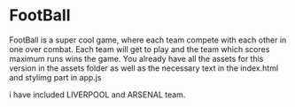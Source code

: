 # FootBall


FootBall is a super cool  game, where each team compete with each other in one over combat. Each team will get to play  and the team which scores maximum runs wins the game. You already have all the assets for this version in the assets folder as well as the necessary text in the index.html and stylimg part in app.js

i have included LIVERPOOL  and ARSENAL team.
